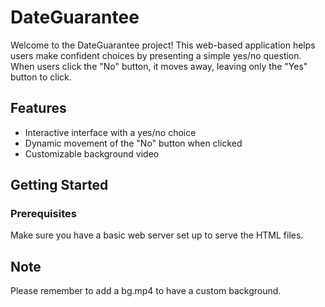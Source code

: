 # DateGuarantee

Welcome to the DateGuarantee project! This web-based application helps users make confident choices by presenting a simple yes/no question. When users click the "No" button, it moves away, leaving only the "Yes" button to click.

## Features

- Interactive interface with a yes/no choice
- Dynamic movement of the "No" button when clicked
- Customizable background video

## Getting Started

### Prerequisites

Make sure you have a basic web server set up to serve the HTML files.

## Note
Please remember to add a bg.mp4 to have a custom background.
